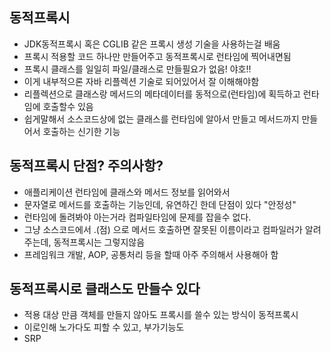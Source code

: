 ## 동적프록시
- JDK동적프록시 혹은 CGLIB 같은 프록시 생성 기술을 사용하는걸 배움
- 프록시 적용할 코드 하나만 만들어주고 동적프록시로 런타임에 찍어내면됨
- 프록시 클래스를 일일히 파일/클래스로 만들필요가 없음! 야호!!
- 이게 내부적으론 자바 리플렉션 기술로 되어있어서 잘 이해해야함
- 리플렉션으로 클래스랑 메서드의 메타데이터를 동적으로(런타임)에 획득하고 런타임에 호출할수 있음
- 쉽게말해서 소스코드상에 없는 클래스를 런타임에 알아서 만들고 메서드까지 만들어서 호출하는 신기한 기능


## 동적프록시 단점? 주의사항?
- 애플리케이션 런타임에 클래스와 메서드 정보를 읽어와서
- 문자열로 메서드를 호출하는 기능인데, 유연하긴 한데 단점이 있다 "안정성"
- 런타임에 돌려봐야 아는거라 컴파일타임에 문제를 잡을수 없다.
- 그냥 소스코드에서 .(점) 으로 메서드 호출하면 잘못된 이름이라고 컴파일러가 알려주는데, 동적프록시는 그렇지않음
- 프레임워크 개발, AOP, 공통처리 등을 할때 아주 주의해서 사용해아 함

## 동적프록시로 클래스도 만들수 있다
- 적용 대상 만큼 객체를 만들지 않아도 프록시를 쓸수 있는 방식이 동적프록시
- 이로인해 노가다도 피할 수 있고, 부가기능도 
- SRP
